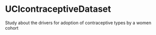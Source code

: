 # UCIcontraceptiveDataset
Study about the drivers for adoption of contraceptive types by a women cohort
